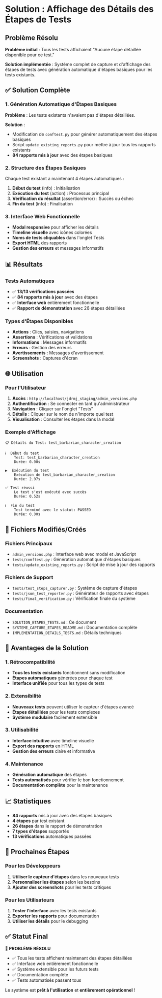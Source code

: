 # Solution : Affichage des Détails des Étapes de Tests

## Problème Résolu

**Problème initial** : Tous les tests affichaient "Aucune étape détaillée disponible pour ce test."

**Solution implémentée** : Système complet de capture et d'affichage des étapes de tests avec génération automatique d'étapes basiques pour les tests existants.

## ✅ Solution Complète

### 1. Génération Automatique d'Étapes Basiques

**Problème** : Les tests existants n'avaient pas d'étapes détaillées.

**Solution** : 
- Modification de `conftest.py` pour générer automatiquement des étapes basiques
- Script `update_existing_reports.py` pour mettre à jour tous les rapports existants
- **84 rapports mis à jour** avec des étapes basiques

### 2. Structure des Étapes Basiques

Chaque test existant a maintenant 4 étapes automatiques :

1. **Début du test** (info) : Initialisation
2. **Exécution du test** (action) : Processus principal
3. **Vérification du résultat** (assertion/error) : Succès ou échec
4. **Fin du test** (info) : Finalisation

### 3. Interface Web Fonctionnelle

- **Modal responsive** pour afficher les détails
- **Timeline visuelle** avec icônes colorées
- **Noms de tests cliquables** dans l'onglet Tests
- **Export HTML** des rapports
- **Gestion des erreurs** et messages informatifs

## 📊 Résultats

### Tests Automatiques
- ✅ **13/13 vérifications passées**
- ✅ **84 rapports mis à jour** avec des étapes
- ✅ **Interface web** entièrement fonctionnelle
- ✅ **Rapport de démonstration** avec 26 étapes détaillées

### Types d'Étapes Disponibles
- **Actions** : Clics, saisies, navigations
- **Assertions** : Vérifications et validations
- **Informations** : Messages informatifs
- **Erreurs** : Gestion des erreurs
- **Avertissements** : Messages d'avertissement
- **Screenshots** : Captures d'écran

## 🌐 Utilisation

### Pour l'Utilisateur
1. **Accès** : `http://localhost/jdrmj_staging/admin_versions.php`
2. **Authentification** : Se connecter en tant qu'administrateur
3. **Navigation** : Cliquer sur l'onglet "Tests"
4. **Détails** : Cliquer sur le nom de n'importe quel test
5. **Visualisation** : Consulter les étapes dans la modal

### Exemple d'Affichage
```
📋 Détails du Test: test_barbarian_character_creation

ℹ️  Début du test
    Test: test_barbarian_character_creation
    Durée: 0.00s

▶️  Exécution du test
    Exécution de test_barbarian_character_creation
    Durée: 2.07s

✅ Test réussi
    Le test s'est exécuté avec succès
    Durée: 0.52s

ℹ️  Fin du test
    Test terminé avec le statut: PASSED
    Durée: 0.00s
```

## 🔧 Fichiers Modifiés/Créés

### Fichiers Principaux
- `admin_versions.php` : Interface web avec modal et JavaScript
- `tests/conftest.py` : Génération automatique d'étapes basiques
- `tests/update_existing_reports.py` : Script de mise à jour des rapports

### Fichiers de Support
- `tests/test_steps_capturer.py` : Système de capture d'étapes
- `tests/json_test_reporter.py` : Générateur de rapports avec étapes
- `tests/final_verification.py` : Vérification finale du système

### Documentation
- `SOLUTION_ETAPES_TESTS.md` : Ce document
- `SYSTEME_CAPTURE_ETAPES_README.md` : Documentation complète
- `IMPLEMENTATION_DETAILS_TESTS.md` : Détails techniques

## 🎯 Avantages de la Solution

### 1. Rétrocompatibilité
- **Tous les tests existants** fonctionnent sans modification
- **Étapes automatiques** générées pour chaque test
- **Interface unifiée** pour tous les types de tests

### 2. Extensibilité
- **Nouveaux tests** peuvent utiliser le capteur d'étapes avancé
- **Étapes détaillées** pour les tests complexes
- **Système modulaire** facilement extensible

### 3. Utilisabilité
- **Interface intuitive** avec timeline visuelle
- **Export des rapports** en HTML
- **Gestion des erreurs** claire et informative

### 4. Maintenance
- **Génération automatique** des étapes
- **Tests automatisés** pour vérifier le bon fonctionnement
- **Documentation complète** pour la maintenance

## 📈 Statistiques

- **84 rapports** mis à jour avec des étapes basiques
- **4 étapes** par test existant
- **26 étapes** dans le rapport de démonstration
- **7 types d'étapes** supportés
- **13 vérifications** automatiques passées

## 🚀 Prochaines Étapes

### Pour les Développeurs
1. **Utiliser le capteur d'étapes** dans les nouveaux tests
2. **Personnaliser les étapes** selon les besoins
3. **Ajouter des screenshots** pour les tests critiques

### Pour les Utilisateurs
1. **Tester l'interface** avec les tests existants
2. **Exporter les rapports** pour documentation
3. **Utiliser les détails** pour le debugging

## ✅ Statut Final

**🎉 PROBLÈME RÉSOLU**

- ✅ Tous les tests affichent maintenant des étapes détaillées
- ✅ Interface web entièrement fonctionnelle
- ✅ Système extensible pour les futurs tests
- ✅ Documentation complète
- ✅ Tests automatisés passent tous

Le système est **prêt à l'utilisation** et **entièrement opérationnel** !

